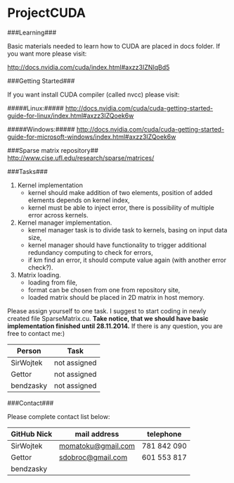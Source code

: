 ProjectCUDA
===========

###Learning###

Basic materials needed to learn how to CUDA are placed in docs folder. If you want more please visit:

http://docs.nvidia.com/cuda/index.html#axzz3IZNIqBd5

###Getting Started###

If you want install CUDA compiler (called nvcc) please visit:

#####Linux:#####
http://docs.nvidia.com/cuda/cuda-getting-started-guide-for-linux/index.html#axzz3IZQoek6w

#####Windows:#####
http://docs.nvidia.com/cuda/cuda-getting-started-guide-for-microsoft-windows/index.html#axzz3IZQoek6w

###Sparse matrix repository##
http://www.cise.ufl.edu/research/sparse/matrices/

###Tasks###

1. Kernel implementation
    - kernel should make addition of two elements, position of added elements depends on kernel index,
    - kernel must be able to inject error, there is possibility of multiple error across kernels.
2. Kernel manager implementation.
    - kernel manager task is to divide task to kernels, basing on input data size,
    - kernel manager should have functionality to trigger additional redundancy computing to check for errors,
    - if km find an error, it should compute value again (with another error check?).
3. Matrix loading.
    - loading from file,
    - format can be chosen from one from repository site,
    - loaded matrix should be placed in 2D matrix in host memory.

Please assign yourself to one task. I suggest to start coding in newly created file SparseMatrix.cu.
**Take notice, that we should have basic implementation finished until 28.11.2014.**
If there is any question, you are free to contact me:)

Person       |     Task
-------------|----------------
SirWojtek    | not assigned
Gettor       | not assigned
bendzasky    | not assigned


###Contact###

Please complete contact list below:

GitHub Nick        |        mail address     |    telephone
-------------------|-------------------------|----------------------
SirWojtek          |     momatoku@gmail.com  |   781 842 090
Gettor             |    sdobroc@gmail.com    |   601 553 817
bendzasky          |                         |
